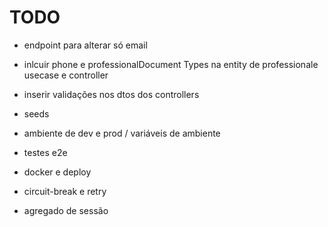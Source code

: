 # TODO

- endpoint para alterar só email
- inlcuir phone e professionalDocument Types na entity de professionale usecase e controller
- inserir validações nos dtos dos controllers
- seeds
- ambiente de dev e prod / variáveis de ambiente
- testes e2e
- docker e deploy
- circuit-break e retry

- agregado de sessão
